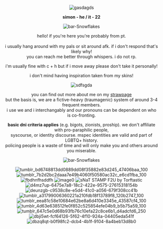 <div align="center">

![gasdagds](https://github.com/user-attachments/assets/99e39d8f-ea15-4a99-8c65-1896cffa066b)

**simon - he / it - 22** 

![bar-Snowflakes](https://github.com/user-attachments/assets/eddbfcd4-9ccb-43e5-9e35-e5b5cf576486)


hello! if you're here you're probably from pt. <br><br> i usually hang around with my pals or sit around afk. if i don't respond that's likely why!<br> you can reach me better through whispers.
i do not rp.

i'm usually fine with c + h but if i move away please don't take it personally!

i don't mind having inspiration taken from my skins!


![sdfsgda](https://github.com/user-attachments/assets/0228b23c-21fb-4ccc-8757-3b0a1ef52798)



you can find out more about me on my [strawpage](https://crtvirus.straw.page/)<br> but the basis is, we are a fictive-heavy (traumagenic) system of around 3-4 frequent members.<br> i use we and i interchangably and our pronouns can be dependent on who is co-fronting.

**basic dni criteria applies** (e.g. bigots, zionists, proship). we don't affiliate with pro-paraphilic people, <br>syscourse, or identity discourse. mspec identities are valid and part of LGBTQ+ history.<br>policing people is a waste of time and will only make you and others around you miserable.

![bar-Snowflakes](https://github.com/user-attachments/assets/eddbfcd4-9ccb-43e5-9e35-e5b5cf576486)

![tumblr_bd6748813dd0889dd08f35882e83d245_47406baa_100](https://github.com/user-attachments/assets/69ad8ac2-3e39-405f-a0ff-62248ea20977)
![tumblr_7b2d2bc2daaa7e49b4060f50580ac32c_e6cd1fba_100](https://github.com/user-attachments/assets/8174f71b-195e-4966-ba25-d2a7eb5a3c0a)
![fbdhnfhsddfh](https://github.com/user-attachments/assets/4f7b2b80-aea7-477c-bc54-e4876f1fe7b1)
![image0](https://github.com/user-attachments/assets/48ad0008-2ed8-4bad-9c12-1c49f4cb45b7)
![sNaT STAMP F2U by Torftastic](https://github.com/user-attachments/assets/2ad9b770-4ead-4b12-b279-5c044aa81053)
<br>![d4mz7up-6475e7a8-18c2-422e-9575-27615318154b](https://github.com/user-attachments/assets/794534ec-8c9e-4ef0-bd1e-73030c792a4d)
![deunzgb-c9538c8e-e5d4-41c0-a056-679f308cc41b](https://github.com/user-attachments/assets/c4fea70e-a7d6-4e7d-9584-e894a52b876a)
![tumblr_a31799006360221a210fdb18f13789f8_120b2747_100](https://github.com/user-attachments/assets/d3022bdf-baea-4325-a6d3-74a5e7343efc)
![tumblr_eea81c58e10684e62be8a6d410e3345e_43587cf4_100](https://github.com/user-attachments/assets/c23ba940-a93a-4e5d-b688-d83b189f61bb)
![tumblr_4d63e638512fe0f852c525854efe04b9_b5b75a59_100](https://github.com/user-attachments/assets/eabba747-82d4-49e5-8326-ac809d2498ec)
<br>![tumblr_647c5e0d68b93fb76c10efa22c8ce6b1_d4adcfd6_250](https://github.com/user-attachments/assets/3baea43d-2268-435f-8e13-89899047e122)
![dbji5wt-fcf64126-5f62-4f10-924a-04405eda541f](https://github.com/user-attachments/assets/04375505-5a4e-4dd5-ae18-470c6835c862)
![dbzq8qt-b0f98fc2-dcb4-4b1f-9104-8a4beb13d8b0](https://github.com/user-attachments/assets/20a06b13-c240-4609-90d9-a99da05d880c)

